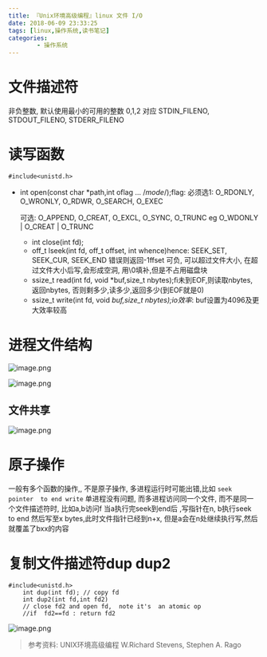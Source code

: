 ```yaml
---
title: 『Unix环境高级编程』linux 文件 I/O
date: 2018-06-09 23:33:25
tags: [linux,操作系统,读书笔记]
categories: 
        - 操作系统
---
```


# 文件描述符
非负整数, 默认使用最小的可用的整数
0,1,2  对应 STDIN_FILENO, STDOUT_FILENO, STDERR_FILENO
<!-- more -->

# 读写函数
`#include<unistd.h>`
*  int open(const char *path,int oflag ... /*mode*/);flag: 必须选1: O_RDONLY, O_WRONLY, O_RDWR, O_SEARCH, O_EXEC

    可选: O_APPEND, O_CREAT, O_EXCL, O_SYNC, O_TRUNC	eg   O_WDONLY | O_CREAT | O_TRUNC
    * int close(int fd);
    * off_t  lseek(int fd, off_t offset, int whence)hence:  SEEK_SET, SEEK_CUR, SEEK_END   错误则返回-1ffset 可负, 可以超过文件大小, 在超过文件大小后写,会形成空洞, 用\0填补,但是不占用磁盘块
    *  ssize_t read(int fd, void *buf,size_t nbytes);ﬁ未到EOF,则读取nbytes,返回nbytes, 否则剩多少,读多少,返回多少(到EOF就是0)
    *  ssize_t write(int fd, void *buf,size_t nbytes);*io效率**: buf设置为4096及更大效率较高

# 进程文件结构
![image.png](https://upload-images.jianshu.io/upload_images/7130568-41de9a42f1c26214.png?imageMogr2/auto-orient/strip%7CimageView2/2/w/1240)

![image.png](https://upload-images.jianshu.io/upload_images/7130568-88491773353c7aa6.png?imageMogr2/auto-orient/strip%7CimageView2/2/w/1240)

## 文件共享
![image.png](https://upload-images.jianshu.io/upload_images/7130568-bb62bdea0df113e6.png?imageMogr2/auto-orient/strip%7CimageView2/2/w/1240)
# 原子操作
一般有多个函数的操作,, 不是原子操作, 多进程运行时可能出错,比如
    ```
    seek pointer  to end
    write
    ```
    单进程没有问题, 而多进程访问同一个文件, 而不是同一个文件描述符时, 比如a,b访问f
    当a执行完seek到end后 ,写指针在n, b执行seek to end 然后写至x bytes,此时文件指针已经到n+x,  但是a会在n处继续执行写,然后就覆盖了bxx的内容

# 复制文件描述符dup   dup2
```
#include<unistd.h>
    int dup(int fd); // copy fd
    int dup2(int fd,int fd2)
    // close fd2 and open fd,  note it's  an atomic op
    //if  fd2==fd : return fd2
```
![image.png](https://upload-images.jianshu.io/upload_images/7130568-5a24c92f20e687e0.png?imageMogr2/auto-orient/strip%7CimageView2/2/w/1240)


>参考资料: UNIX环境高级编程 W.Richard Stevens, Stephen A. Rago
